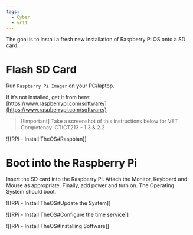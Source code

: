 ```yaml
---
tags:
  - Cyber
  - yr11
---
```

The goal is to install a fresh new installation of Raspberry Pi OS onto a SD card.
# Flash SD Card

Run `Raspberry Pi Imager` on your PC/laptop. 

If it’s not installed, get it from here: [https://www.raspberrypi.com/software/](https://www.raspberrypi.com/software/)


> [!important] Take a screenshot of this instructions below for VET Competency ICTICT213 - 1.3 & 2.2

![[RPi - Install TheOS#Raspbian]]

# Boot into the Raspberry Pi

Insert the SD card into the Raspberry Pi. Attach the Monitor, Keyboard and Mouse as appropriate. Finally, add power and turn on. The Operating System should boot.

![[RPi - Install TheOS#Update the System]]

![[RPi - Install TheOS#Configure the time service]]

![[RPi - Install TheOS#Installing Software]]



